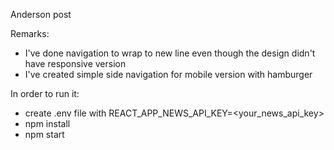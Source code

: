 Anderson post

Remarks:

- I've done navigation to wrap to new line even though the design didn't have responsive version
- I've created simple side navigation for mobile version with hamburger

In order to run it:

- create .env file with REACT_APP_NEWS_API_KEY=<your_news_api_key>
- npm install
- npm start
